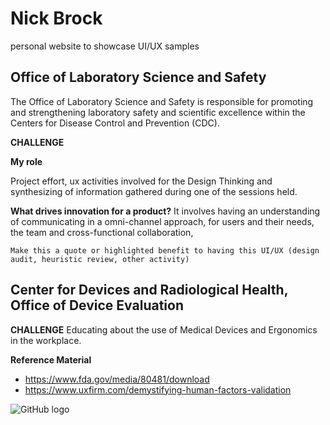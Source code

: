 # Nick Brock
personal website to showcase UI/UX samples



## Office of Laboratory Science and Safety

The Office of Laboratory Science and Safety is responsible for promoting and strengthening laboratory safety and scientific excellence within the Centers for Disease Control and Prevention (CDC).

**CHALLENGE**

**My role**

Project effort, ux activities involved for the Design Thinking and synthesizing of information gathered during one of the sessions held. 

**What drives innovation for a product?** It involves having an understanding of communicating in a omni-channel approach, for users and their needs, the team and cross-functional collaboration, 

```
Make this a quote or highlighted benefit to having this UI/UX (design audit, heuristic review, other activity) 
```



## Center for Devices and Radiological Health, Office of Device Evaluation
**CHALLENGE**
Educating about the use of Medical Devices and Ergonomics in the workplace.


**Reference Material**
- https://www.fda.gov/media/80481/download
- https://www.uxfirm.com/demystifying-human-factors-validation



![GitHub logo](https://github.com/assets/images/favicon.ico)
